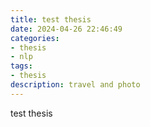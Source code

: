 ```yaml
---
title: test thesis
date: 2024-04-26 22:46:49
categories:
- thesis
- nlp
tags:
- thesis
description: travel and photo
---
```


test thesis

